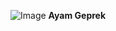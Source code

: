 ![Image](https://github.com/user-attachments/assets/6152ca89-a930-4fd7-a1dc-7991cf7c1d34)
**Ayam Geprek**
